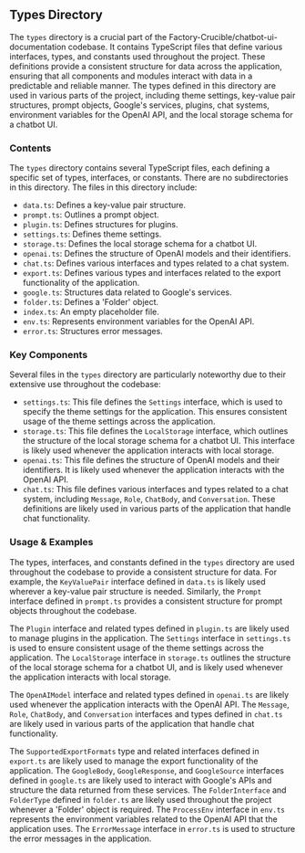
## Types Directory

The `types` directory is a crucial part of the Factory-Crucible/chatbot-ui-documentation codebase. It contains TypeScript files that define various interfaces, types, and constants used throughout the project. These definitions provide a consistent structure for data across the application, ensuring that all components and modules interact with data in a predictable and reliable manner. The types defined in this directory are used in various parts of the project, including theme settings, key-value pair structures, prompt objects, Google's services, plugins, chat systems, environment variables for the OpenAI API, and the local storage schema for a chatbot UI.

### Contents

The `types` directory contains several TypeScript files, each defining a specific set of types, interfaces, or constants. There are no subdirectories in this directory. The files in this directory include:

- `data.ts`: Defines a key-value pair structure.
- `prompt.ts`: Outlines a prompt object.
- `plugin.ts`: Defines structures for plugins.
- `settings.ts`: Defines theme settings.
- `storage.ts`: Defines the local storage schema for a chatbot UI.
- `openai.ts`: Defines the structure of OpenAI models and their identifiers.
- `chat.ts`: Defines various interfaces and types related to a chat system.
- `export.ts`: Defines various types and interfaces related to the export functionality of the application.
- `google.ts`: Structures data related to Google's services.
- `folder.ts`: Defines a 'Folder' object.
- `index.ts`: An empty placeholder file.
- `env.ts`: Represents environment variables for the OpenAI API.
- `error.ts`: Structures error messages.

### Key Components

Several files in the `types` directory are particularly noteworthy due to their extensive use throughout the codebase:

- `settings.ts`: This file defines the `Settings` interface, which is used to specify the theme settings for the application. This ensures consistent usage of the theme settings across the application.
- `storage.ts`: This file defines the `LocalStorage` interface, which outlines the structure of the local storage schema for a chatbot UI. This interface is likely used whenever the application interacts with local storage.
- `openai.ts`: This file defines the structure of OpenAI models and their identifiers. It is likely used whenever the application interacts with the OpenAI API.
- `chat.ts`: This file defines various interfaces and types related to a chat system, including `Message`, `Role`, `ChatBody`, and `Conversation`. These definitions are likely used in various parts of the application that handle chat functionality.

### Usage & Examples

The types, interfaces, and constants defined in the `types` directory are used throughout the codebase to provide a consistent structure for data. For example, the `KeyValuePair` interface defined in `data.ts` is likely used wherever a key-value pair structure is needed. Similarly, the `Prompt` interface defined in `prompt.ts` provides a consistent structure for prompt objects throughout the codebase.

The `Plugin` interface and related types defined in `plugin.ts` are likely used to manage plugins in the application. The `Settings` interface in `settings.ts` is used to ensure consistent usage of the theme settings across the application. The `LocalStorage` interface in `storage.ts` outlines the structure of the local storage schema for a chatbot UI, and is likely used whenever the application interacts with local storage.

The `OpenAIModel` interface and related types defined in `openai.ts` are likely used whenever the application interacts with the OpenAI API. The `Message`, `Role`, `ChatBody`, and `Conversation` interfaces and types defined in `chat.ts` are likely used in various parts of the application that handle chat functionality.

The `SupportedExportFormats` type and related interfaces defined in `export.ts` are likely used to manage the export functionality of the application. The `GoogleBody`, `GoogleResponse`, and `GoogleSource` interfaces defined in `google.ts` are likely used to interact with Google's APIs and structure the data returned from these services. The `FolderInterface` and `FolderType` defined in `folder.ts` are likely used throughout the project whenever a 'Folder' object is required. The `ProcessEnv` interface in `env.ts` represents the environment variables related to the OpenAI API that the application uses. The `ErrorMessage` interface in `error.ts` is used to structure the error messages in the application.
